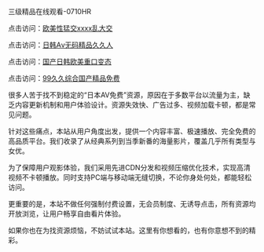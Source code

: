 三级精品在线观看-0710HR

点击访问：<a href="https://heiliao2dmwwy.pages.dev">欧美性猛交xxxx乱大交</a>

点击访问：<a href="https://heiliao2dmwwy.pages.dev">日韩Aⅴ无码精品久久人</a>

点击访问：<a href="https://heiliaoxqkkct.pages.dev">国产日韩欧美重口变态</a>

点击访问：<a href="https://heiliaoxwd5i8.pages.dev">99久久综合国产精品免费</a>


很多人苦于找不到稳定的“日本AV免费”资源，原因在于多数平台以流量为主，缺乏内容更新机制和用户体验设计。资源失效快、广告过多、视频加载卡顿，都是常见问题。

针对这些痛点，本站从用户角度出发，提供一个内容丰富、极速播放、完全免费的高品质平台。我们收录了从经典系列到当季新番的海量影片，覆盖几乎所有类型与女优。

为了保障用户观影体验，我们采用先进CDN分发和视频压缩优化技术，实现高清视频不卡顿播放。同时支持PC端与移动端无缝切换，不论你身处何处，都能轻松访问。

更重要的是，本站不做任何强制付费设置，无会员制度、无诱导点击，所有资源均开放浏览，让用户畅享自由看片体验。

如果你也在为找资源烦恼，不妨试试本站。这里有你想看的，也有你意想不到的精彩。

<span style="display:none;">[Canonical link]( https://github.com/hk20250710/riben582 ）</span>
